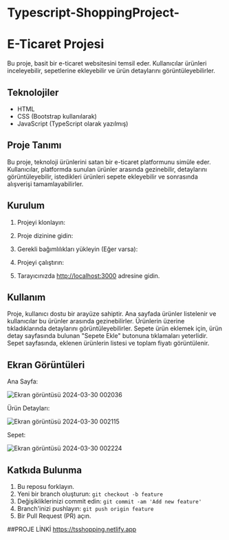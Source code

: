 # Typescript-ShoppingProject-
# E-Ticaret Projesi

Bu proje, basit bir e-ticaret websitesini temsil eder. Kullanıcılar ürünleri inceleyebilir, sepetlerine ekleyebilir ve ürün detaylarını görüntüleyebilirler.

## Teknolojiler

- HTML
- CSS (Bootstrap kullanılarak)
- JavaScript (TypeScript olarak yazılmış)

## Proje Tanımı

Bu proje, teknoloji ürünlerini satan bir e-ticaret platformunu simüle eder. Kullanıcılar, platformda sunulan ürünler arasında gezinebilir, detaylarını görüntüleyebilir, istedikleri ürünleri sepete ekleyebilir ve sonrasında alışverişi tamamlayabilirler.

## Kurulum

1. Projeyi klonlayın:


2. Proje dizinine gidin:


3. Gerekli bağımlılıkları yükleyin (Eğer varsa):


4. Projeyi çalıştırın:


5. Tarayıcınızda [http://localhost:3000](http://localhost:3000) adresine gidin.

## Kullanım

Proje, kullanıcı dostu bir arayüze sahiptir. Ana sayfada ürünler listelenir ve kullanıcılar bu ürünler arasında gezinebilirler. Ürünlerin üzerine tıkladıklarında detaylarını görüntüleyebilirler. Sepete ürün eklemek için, ürün detay sayfasında bulunan "Sepete Ekle" butonuna tıklamaları yeterlidir. Sepet sayfasında, eklenen ürünlerin listesi ve toplam fiyatı görüntülenir.

## Ekran Görüntüleri

Ana Sayfa:

![Ekran görüntüsü 2024-03-30 002036](https://github.com/alicankocman/Typescript-ShoppingProject-/assets/88544926/aca51f02-613f-488e-9c72-61dff1187c44)


Ürün Detayları:

![Ekran görüntüsü 2024-03-30 002115](https://github.com/alicankocman/Typescript-ShoppingProject-/assets/88544926/37c5f2cd-9512-4bc9-be10-91da99816a2b)


Sepet:

![Ekran görüntüsü 2024-03-30 002224](https://github.com/alicankocman/Typescript-ShoppingProject-/assets/88544926/86dcb4f6-f68d-4e07-9857-f55731af90df)


## Katkıda Bulunma

1. Bu reposu forklayın.
2. Yeni bir branch oluşturun: `git checkout -b feature`
3. Değişikliklerinizi commit edin: `git commit -am 'Add new feature'`
4. Branch'inizi pushlayın: `git push origin feature`
5. Bir Pull Request (PR) açın.




##PROJE LİNKİ
https://tsshopping.netlify.app
